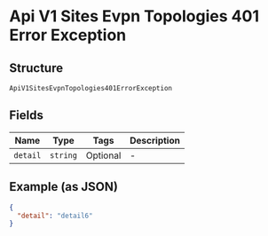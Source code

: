 
# Api V1 Sites Evpn Topologies 401 Error Exception

## Structure

`ApiV1SitesEvpnTopologies401ErrorException`

## Fields

| Name | Type | Tags | Description |
|  --- | --- | --- | --- |
| `detail` | `string` | Optional | - |

## Example (as JSON)

```json
{
  "detail": "detail6"
}
```

